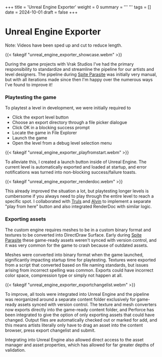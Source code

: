 +++
title = 'Unreal Engine Exporter'
weight = 0
summary = '''
'''
tags = []
date = 2024-10-01
draft = false
+++

# Unreal Engine Exporter
Note: Videos have been sped up and cut to reduce length.

{{< fakegif "unreal_engine_exporter_showcase.webm" >}}

During the game projects with Vrak Studios I've had the primary responsibility to standardize and streamline the pipeline for our artists and level designers. 
The pipeline during [Spite Parasite](/projects/spite-parasite) was initially very manual, but with all iterations made since then I'm happy over the numerous ways I've found to improve it!

### Playtesting the game
To playtest a level in development, we were initially required to
* Click the export level button
* Choose an export directory through a file picker dialogue
* Click OK in a blocking success prompt
* Locate the game in File Explorer
* Launch the game
* Open the level from a debug level selection menu

{{< fakegif "unreal_engine_exporter_playfromstart.webm" >}}

To alleviate this, I created a launch button inside of Unreal Engine. The current level is automatically exported and loaded at startup, and error notifications was turned into non-blocking success/failure toasts.

{{< fakegif "unreal_engine_exporter_renderdoc.webm" >}}

This already improved the situation a lot, but playtesting longer levels is cumbersome if you always need to play through the entire level to reach a specific spot. I collaborated with [Truls](https://trulsrockstrom.com/) and [Alvin](https://www.alvineriksson.com/) to implement a separate "play from here" button and also integrated RenderDoc with similar logic.


### Exporting assets
The custom engine requires meshes to be in a custom binary format and textures to be converted into DirectDraw Surface. Early during [Spite Parasite](/projects/spite-parasite) these game-ready assets weren't synced with version control, and it was very common for the game to crash because of outdated assets. 

Meshes were converted into binary format when the game launched, significantly impacting startup time for playtesting. Textures were exported from a script that converted based on file naming standards, but issues arising from incorrect spelling was common. Exports could have incorrect color space, compression type or simply not happen at all.

{{< fakegif "unreal_engine_exporter_exportchangelist.webm" >}}

To improve, all tools were integrated into Unreal Engine and the pipeline was reorganized around a separate content folder exclusively for game-ready assets synced with version control. The texture and mesh converters now exports directly into the game-ready content folder, and Perforce has been integrated to give the option of only exporting assets that could have changed. Output files are automatically checked out or marked for add, and this means artists literally only have to drag an asset into the content browser, press export changelist and submit.

Integrating into Unreal Engine also allowed direct access to the asset manager and asset properties, which has allowed for far greater depths of validation.